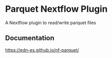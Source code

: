 # Parquet Nextflow Plugin

A Nextflow plugin to read/write parquet files

## Documentation

https://edn-es.github.io/nf-parquet/